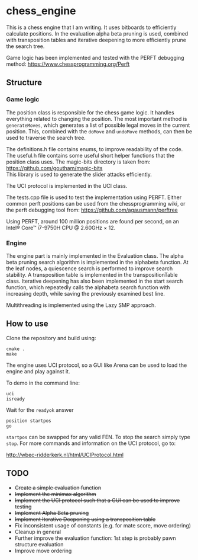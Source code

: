 # chess_engine

This is a chess engine that I am writing. It uses bitboards to efficiently calculate positions. In the evaluation alpha beta pruning is used, combined with transposition tables and iterative deepening to more efficiently prune the search tree. 

Game logic has been implemented and tested with the PERFT debugging method:
https://www.chessprogramming.org/Perft

## Structure
### Game logic
The position class is responsible for the chess game logic. It handles everything related to changing the position. 
The most important method is `generateMoves`, which generates a list of possible legal moves in the current position. 
This, combined with the `doMove` and `undoMove` methods, can then be used to traverse the search tree.

The definitions.h file contains enums, to improve readability of the code.
The useful.h file contains some useful short helper functions that the position class uses. 
The magic-bits directory is taken from: 
https://github.com/goutham/magic-bits  
This library is used to generate the slider attacks efficiently.  

The UCI protocol is implemented in the UCI class. 

The tests.cpp file is used to test the implementation using PERFT. Either common perft positions can be used from the chessprogramming wiki, 
or the perft debugging tool from:
https://github.com/agausmann/perftree

Using PERFT, around 100 million positions are found per second, on an Intel® Core™ i7-9750H CPU @ 2.60GHz × 12.

### Engine
The engine part is mainly implemented in the Evaluation class. The alpha beta pruning search algorithm is implemented in the alphabeta function. At the leaf nodes, a quiescence search is performed to improve search stability. A transposition table is implemented in the transpositionTable class. Iterative deepening has also been implemented in the start search function, which repeatedly calls the alphabeta search function with increasing depth, while saving the previously examined best line.

Multithreading is implemented using the Lazy SMP approach.

## How to use
Clone the repository and build using:
```
cmake .
make
```
The engine uses UCI protocol, so a GUI like Arena can be used to load the engine and play against it. 

To demo in the command line:

```
uci
isready
```

Wait for the `readyok` answer

```
position startpos
go
```

`startpos` can be swapped for any valid FEN. To stop the search simply type `stop`. For more commands and information on the UCI protocol, go to: 

http://wbec-ridderkerk.nl/html/UCIProtocol.html


## TODO
* ~~Create a simple evaluation function~~
* ~~Implement the minimax algorithm~~
* ~~Implement the UCI protocol such that a GUI can be used to improve testing~~
* ~~Implement Alpha Beta pruning~~
* ~~Implement Iterative Deepening using a transposition table~~
* Fix inconsistent usage of constants (e.g. for mate score, move ordering)
* Cleanup in general
* Further improve the evaluation function: 1st step is probably pawn structure evaluation
* Improve move ordering
